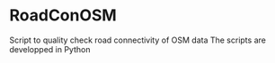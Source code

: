 # RoadConOSM
Script to quality check road connectivity of OSM data
The scripts are developped in Python
